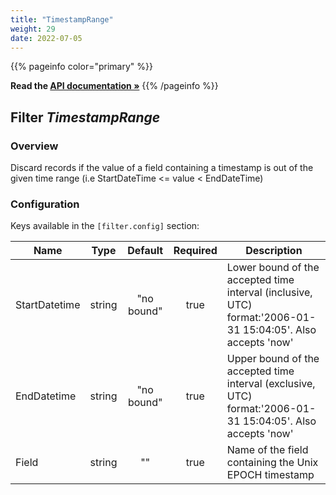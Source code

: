 ```yaml
---
title: "TimestampRange"
weight: 29
date: 2022-07-05
---
```

{{% pageinfo color="primary" %}}

**Read the [API documentation &raquo;](https://pkg.go.dev/github.com/AdRoll/baker/filter#TimestampRange)**
{{% /pageinfo %}}

## Filter *TimestampRange*

### Overview
Discard records if the value of a field containing a timestamp is out of the given time range (i.e StartDateTime <= value < EndDateTime)

### Configuration

Keys available in the `[filter.config]` section:

|Name|Type|Default|Required|Description|
|----|:--:|:-----:|:------:|-----------|
| StartDatetime| string| "no bound"| true| Lower bound of the accepted time interval (inclusive, UTC) format:'2006-01-31 15:04:05'. Also accepts 'now'|
| EndDatetime| string| "no bound"| true| Upper bound of the accepted time interval (exclusive, UTC) format:'2006-01-31 15:04:05'. Also accepts 'now'|
| Field| string| ""| true| Name of the field containing the Unix EPOCH timestamp|

